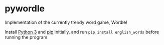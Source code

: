 # pywordle
Implementation of the currently trendy word game, Wordle!

Install [Python 3](https://www.python.org/downloads/) and [pip](https://pip.pypa.io/en/stable/installation/) initially, and run `pip install english_words` before running the program
